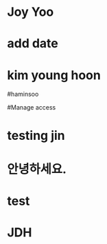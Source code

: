 # Joy Yoo

# add date

# kim young hoon

#haminsoo

#Manage access

# testing jin

# 안녕하세요.

# test

# JDH
